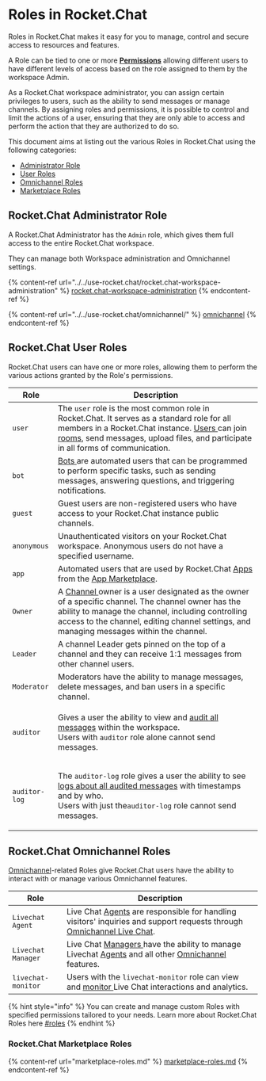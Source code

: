 # Roles in Rocket.Chat

Roles in Rocket.Chat makes it easy for you to manage, control and secure access to resources and features.

A Role can be tied to one or more [**Permissions**](../../use-rocket.chat/rocket.chat-workspace-administration/permissions.md) allowing different users to have different levels of access based on the role assigned to them by the workspace Admin.

As a Rocket.Chat workspace administrator, you can assign certain privileges to users, such as the ability to send messages or manage channels. By assigning roles and permissions, it is possible to control and limit the actions of a user, ensuring that they are only able to access and perform the action that they are authorized to do so.

This document aims at listing out the various Roles in Rocket.Chat using the following categories:

* [Administrator Role](./#rocket.chat-administrator-role)
* [User Roles](./#rocket.chat-user-roles)
* [Omnichannel Roles](./#rocket.chat-omnichannel-roles)
* [Marketplace Roles](./#rocket.chat-marketplace-roles)

## Rocket.Chat Administrator Role

A Rocket.Chat Administrator has the `Admin` role, which gives them full access to the entire Rocket.Chat workspace.

They can manage both Workspace administration and Omnichannel settings.

{% content-ref url="../../use-rocket.chat/rocket.chat-workspace-administration" %}
[rocket.chat-workspace-administration](../../use-rocket.chat/rocket.chat-workspace-administration)
{% endcontent-ref %}

{% content-ref url="../../use-rocket.chat/omnichannel/" %}
[omnichannel](../../use-rocket.chat/omnichannel/)
{% endcontent-ref %}

## Rocket.Chat User Roles

Rocket.Chat users can have one or more roles, allowing them to perform the various actions granted by the Role's permissions.

| Role          | Description                                                                                                                                                                                                                                                                                                         |
| ------------- | ------------------------------------------------------------------------------------------------------------------------------------------------------------------------------------------------------------------------------------------------------------------------------------------------------------------- |
| `user`        | The `user` role is the most common role in Rocket.Chat. It serves as a standard role for all members in a Rocket.Chat instance. [Users ](../../use-rocket.chat/user-guides/)can join [rooms](../../use-rocket.chat/user-guides/rooms/), send messages, upload files, and participate in all forms of communication. |
| `bot`         | [Bots ](../../use-rocket.chat/rocket.chat-workspace-administration/settings/bots.md)are automated users that can be programmed to perform specific tasks, such as sending messages, answering questions, and triggering notifications.                                                                              |
| `guest`       | Guest users are non-registered users who have access to your Rocket.Chat instance public channels.                                                                                                                                                                                                                  |
| `anonymous`   | Unauthenticated visitors on your Rocket.Chat workspace. Anonymous users do not have a specified username.                                                                                                                                                                                                           |
| `app`         | Automated users that are used by Rocket.Chat [Apps ](broken-reference)from the [App Marketplace](broken-reference).                                                                                                                                                                                                 |
| `Owner`       | A [Channel ](../../use-rocket.chat/user-guides/rooms/channels/)owner is a user designated as the owner of a specific channel. The channel owner has the ability to manage the channel, including controlling access to the channel, editing channel settings, and managing messages within the channel.             |
| `Leader`      | A channel Leader gets pinned on the top of a channel and they can receive 1:1 messages from other channel users.                                                                                                                                                                                                    |
| `Moderator`   | Moderators have the ability to manage messages, delete messages, and ban users in a specific channel.                                                                                                                                                                                                               |
| `auditor`     | <p>Gives a user the ability to view and <a href="../../use-rocket.chat/message-auditing-log.md">audit all messages</a> within the workspace.<br>Users with <code>auditor</code> role alone cannot send messages.</p>                                                                                                |
| `auditor-log` | <p>The <code>auditor-log</code> role gives a user the ability to see <a href="../../use-rocket.chat/message-auditing-log.md">logs about all audited messages</a> with timestamps and by who.<br>Users with just the<code>auditor-log</code> role cannot send messages.</p>                                          |

## Rocket.Chat Omnichannel Roles

[Omnichannel](../../use-rocket.chat/omnichannel/)-related Roles give Rocket.Chat users have the ability to interact with or manage various Omnichannel features.

| Role               | Description                                                                                                                                                                                                                               |
| ------------------ | ----------------------------------------------------------------------------------------------------------------------------------------------------------------------------------------------------------------------------------------- |
| `Livechat Agent`   | Live Chat [Agents](../../use-rocket.chat/omnichannel/agents.md) are responsible for handling visitors' inquiries and support requests through [Omnichannel Live Chat](../../use-rocket.chat/omnichannel/livechat-widget-installation.md). |
| `Livechat Manager` | Live Chat [Managers ](../../use-rocket.chat/omnichannel/managers.md)have the ability to manage Livechat [Agents](../../use-rocket.chat/omnichannel/agents.md) and all other [Omnichannel ](../../use-rocket.chat/omnichannel/)features.   |
| `livechat-monitor` | Users with the `livechat-monitor` role can view and [monitor ](../../use-rocket.chat/omnichannel/monitors-managers-guide.md)Live Chat interactions and analytics.                                                                         |

{% hint style="info" %}
You can create and manage custom Roles with specified permissions tailored to your needs. Learn more about Rocket.Chat Roles here [#roles](../../use-rocket.chat/rocket.chat-workspace-administration/permissions.md#roles "mention")
{% endhint %}

### Rocket.Chat Marketplace Roles

{% content-ref url="marketplace-roles.md" %}
[marketplace-roles.md](marketplace-roles.md)
{% endcontent-ref %}

